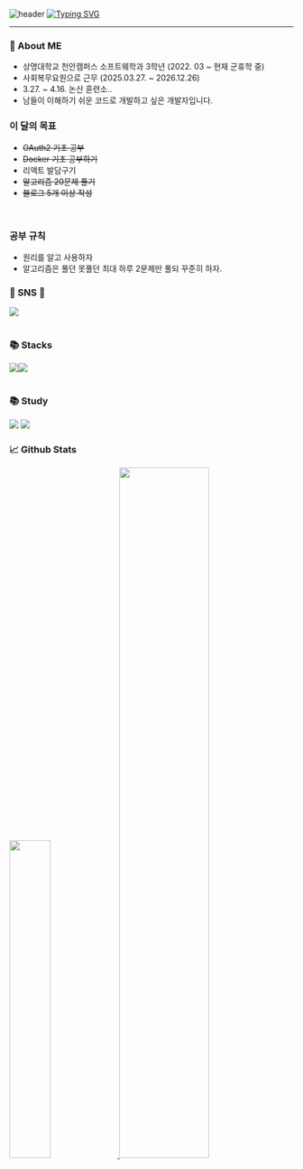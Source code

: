 ![header](https://capsule-render.vercel.app/api?type=waving&color=6994CDEE&text=&animation=twinkling&height=80)
[![Typing SVG](https://readme-typing-svg.demolab.com?font=Alkatra&weight=500&size=45&duration=3500&pause=3&color=6994CDEE&center=false&vCenter=false&multiline=true&repeat=true&width=1000&height=100&lines=Welcome+to+Kwak's+GitHub!👋)](https://git.io/typing-svg)


<div align="left">

-------
### 📌 About ME
- 상명대학교 천안캠퍼스 소프트웨학과 3학년 (2022. 03 ~ 현재 군휴학 중)
- 사회복무요원으로 근무 (2025.03.27. ~ 2026.12.26)
- 3.27. ~ 4.16. 논산 훈련소..
- 남들이 이해하기 쉬운 코드로 개발하고 싶은 개발자입니다.

### 이 달의 목표
  - ~~OAuth2 기초 공부~~ 
  - ~~Docker 기초 공부하기~~
  - 리액트 발담구기
  - ~~알고리즘 20문제 풀기~~
  - ~~블로그 5개 이상 작성~~ 
<br>

### 공부 규칙
- 원리를 알고 사용하자
- 알고리즘은 풀던 못풀던 최대 하루 2문제만 풀되 꾸준히 하자.

  
### 💫 SNS 💫

<div style="display:flex; flex-direction:row;">
     <a href="https://velog.io/@iii6602/series"><img src="https://img.shields.io/badge/Tech%20Blog-11B48A?style=flat-square&logo=Vimeo&logoColor=white&link=https://velog.io/@iii6602/series"/></a>

</div><br>


### 📚 Stacks 
<div style="display:flex; flex-direction:row;">
<img src="https://img.shields.io/badge/Swift-F05138?style=flat-square&logo=Swift&logoColor=white"/>
<img src="https://img.shields.io/badge/-SwiftUI-000000?style=flat-square&logo=Swift&logoColor=512BD4"/>
</div> <br>

### 📚 Study
<img src="https://img.shields.io/badge/MySQL-4479A1?style=flat-square&logo=MySQL&logoColor=white"/></a>
<img src="https://img.shields.io/badge/Spring Boot-6DB33F?style=flat-square&logo=Spring Boot&logoColor=white"/></a>

### 📈 Github Stats
<a href="https://github.com/kwakseobang/github-readme-stats">
    <img src="https://github-readme-stats.vercel.app/api/top-langs/?username=kwakseobang&layout=donut&show_icons=true&theme=material-palenight&hide_border=true&bg_color=20232a&icon_color=58A6FF&text_color=fff&title_color=58A6FF&count_private=true&exclude_repo=Face-Transfer-Application" width=38% />
</a>    
<a href="https://github.com/kwakseobang/github-readme-stats">
  <img src="https://github-readme-stats.vercel.app/api?username=kwakseobang&show_icons=true&theme=material-palenight&hide_border=true&bg_color=20232a&icon_color=58A6FF&text_color=fff&title_color=58A6FF&count_private=true" width=56% />
</a>


